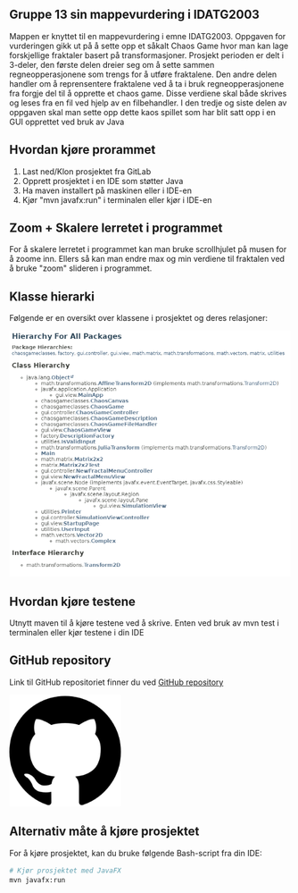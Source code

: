 ## Gruppe 13 sin mappevurdering i IDATG2003
Mappen er knyttet til en mappevurdering i emne IDATG2003. Oppgaven
for vurderingen gikk ut på å sette opp et såkalt Chaos Game hvor man kan lage
forskjellige fraktaler basert på transformasjoner.
Prosjekt perioden er delt i 3-deler, den første delen dreier seg om å sette sammen
regneopperasjonene som trengs for å utføre fraktalene. Den andre delen handler
om å reprensentere fraktalene ved å ta i bruk regneopperasjonene fra forgje del til
å opprette et chaos game. Disse verdiene skal både skrives og leses fra en fil ved
hjelp av en filbehandler. I den tredje og siste delen av oppgaven skal man sette
opp dette kaos spillet som har blit satt opp i en GUI opprettet ved bruk av Java



## Hvordan kjøre prorammet
1. Last ned/Klon prosjektet fra GitLab
2. Opprett prosjektet i en IDE som støtter Java
3. Ha maven installert på maskinen eller i IDE-en
4. Kjør "mvn javafx:run" i terminalen eller kjør i IDE-en

## Zoom + Skalere lerretet i programmet
For å skalere lerretet i programmet kan man bruke scrollhjulet på musen for å zoome inn. Ellers så kan man endre max og min verdiene til fraktalen ved å bruke "zoom" slideren i programmet.

## Klasse hierarki
Følgende er en oversikt over klassene i prosjektet og deres relasjoner:


![img.png](src/main/resources/images/img.png)

## Hvordan kjøre testene
Utnytt maven til å kjøre testene ved å skrive.
Enten ved bruk av mvn test i terminalen eller kjør testene i din IDE

## GitHub repository
Link til GitHub repositoriet finner du ved [GitHub repository](https://github.com/NikolaiToonder/idatg2003.gr13.chaosGame)

<a href="https://github.com/NikolaiToonder/idatg2003.gr13.chaosGame">
  <img src="src/main/resources/images/github_logo.png" alt="GitHub Logo" width="200" />
</a>

## Alternativ måte å kjøre prosjektet

For å kjøre prosjektet, kan du bruke følgende Bash-script fra din IDE:

```bash
# Kjør prosjektet med JavaFX
mvn javafx:run
